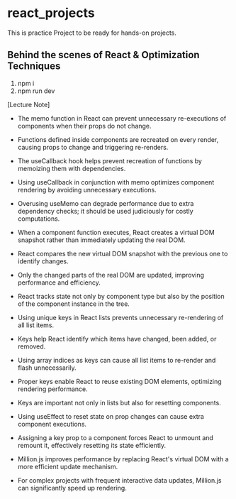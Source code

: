 # react_projects 
This is practice Project to be ready for hands-on projects.

## Behind the scenes of React & Optimization Techniques

1. npm i
2. npm run dev

[Lecture Note]
* The memo function in React can prevent unnecessary re-executions of components when their props do not change.
* Functions defined inside components are recreated on every render, causing props to change and triggering re-renders.
* The useCallback hook helps prevent recreation of functions by memoizing them with dependencies.
* Using useCallback in conjunction with memo optimizes component rendering by avoiding unnecessary executions.

* Overusing useMemo can degrade performance due to extra dependency checks; it should be used judiciously for costly computations.

* When a component function executes, React creates a virtual DOM snapshot rather than immediately updating the real DOM.
* React compares the new virtual DOM snapshot with the previous one to identify changes.
* Only the changed parts of the real DOM are updated, improving performance and efficiency.

* React tracks state not only by component type but also by the position of the component instance in the tree.


* Using unique keys in React lists prevents unnecessary re-rendering of all list items.
* Keys help React identify which items have changed, been added, or removed.
* Using array indices as keys can cause all list items to re-render and flash unnecessarily.
* Proper keys enable React to reuse existing DOM elements, optimizing rendering performance.


* Keys are important not only in lists but also for resetting components.
* Using useEffect to reset state on prop changes can cause extra component executions.
* Assigning a key prop to a component forces React to unmount and remount it, effectively resetting its state efficiently.

* Million.js improves performance by replacing React's virtual DOM with a more efficient update mechanism.
* For complex projects with frequent interactive data updates, Million.js can significantly speed up rendering.

